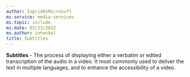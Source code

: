 ```yaml
---
author: IngridAtMicrosoft
ms.service: media-services
ms.topic: include
ms.date: 03/23/2022
ms.author: inhenkel
title: Subtitles
---
```


**Subtitles** - The process of displaying either a verbatim or edited transcription of the audio in a video. It most commonly used to deliver the text in multiple languages, and to enhance the accessibility of a video.
